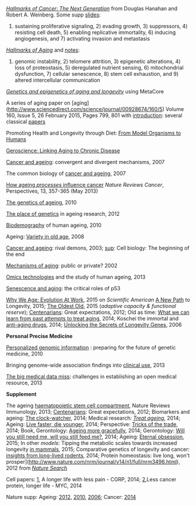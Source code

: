 [*Hallmarks of Cancer: The Next Generation*](http://www.sciencedirect.com/science/article/pii/S0092867411001279) 
from Douglas Hanahan and Robert A. Weinberg. Some supp [slides](http://www.slideshare.net/karobi/boc-l4-the-hallmarks-of-cancer-km?next_slideshow=1):
1) sustaining proliferative signaling, 2) evading growth, 3) suppressors, 4) resisting cell death, 5) enabling replicative immortality, 6) inducing angiogenesis, and 7) activating invasion and metastasis

[*Hallmarks of Aging*](http://www.sciencedirect.com/science/article/pii/S0092867413006454#) and 
[notes](http://www.stemcellworx.com/blog/wp-content/uploads/2013/09/Hallmarks-of-Aging-Why-Cell-Health-Is-Everything2.pdf): 
1) genomic instability, 2) telomere attrition, 3) epigenetic alterations, 4) loss of proteostasis, 5) deregulated nutrient sensing, 6) mitochondrial dysfunction, 7) cellular senescence, 8) stem cell exhaustion, and 9) altered intercellular communication

[*Genetics and epigenetics of aging and longevity*](http://www.tandfonline.com/doi/abs/10.4161/cc.28433#.VTWH1SFVhBc) using MetaCore

A series of aging paper on [aging] (http://www.sciencedirect.com/science/journal/00928674/160/5) Volume 160, Issue 5, 26 February 2015, Pages 799, 801 with [introduction](http://www.sciencedirect.com/science/article/pii/S009286741500197X): 
several classical [papers](http://www.ebiotrade.com/newsf/2015-1/201514121216384.htm)

Promoting Health and Longevity through Diet: [From Model Organisms to Humans](http://www.cell.com/cell/fulltext/S0092-8674(15)00186-5)

[Geroscience: Linking Aging to Chronic Disease](http://www.sciencedirect.com/science/article/pii/S009286741401366X)

[Cancer and ageing](http://www.nature.com/nrm/journal/v8/n9/abs/nrm2242.html): convergent and divergent mechanisms, 2007

The common biology of [cancer and ageing](http://www.nature.com/nature/journal/v448/n7155/full/nature05985.html), 2007

[How ageing *processes* influence cancer](http://www.nature.com/nrc/journal/v13/n5/full/nrc3497.html) *Nature Reviews Cancer*, Perspectives, 13, 357-365 (May 2013) 

[The genetics of ageing](http://www.nature.com/nature/journal/v464/n7288/full/nature08980.html), 2010

[The place of genetics](http://www.nature.com/nrg/journal/v13/n8/full/nrg3290.html) in ageing research, 2012

[Biodemography](http://www.nature.com/nature/journal/v464/n7288/full/nature08984.html) of human ageing, 2010

Ageing: [Variety in old age](http://www.nature.com/nrg/journal/v9/n2/full/nrg2304.html), 2008

[Cancer and ageing](http://www.nature.com/nrc/journal/v3/n5/full/nrc1073.html): rival demons, 2003; [sup](http://www.nature.com/nature/journal/v505/n7481/full/nature12844.html#ref5): Cell biology: The beginning of the end

[Mechanisms of aging](http://www.nature.com/nrg/journal/v3/n3/full/nrg753.html): public or private? 2002

[Omics technologies](http://www.nature.com/nrg/journal/v14/n9/full/nrg3553.html) and the study of human ageing, 2013

[Senescence and aging](http://www.nature.com/onc/journal/v32/n43/full/onc2012640a.html): the critical roles of p53

[Why We Age: Evolution At Work](http://www.nature.com/scientificamerican/journal/v24/n1s/index.html#features), 2015 on *Scientific American*
[A New Path](http://www.nature.com/scientificamerican/journal/v24/n1s/full/scientificamericansecrets0315-86.html) to Longevity, 2015;
[The Oldest Old](http://www.nature.com/scientificamerican/journal/v24/n1s/full/scientificamericansecrets0315-100.html), 2015 (*adaptive capacity & functional reserve*);
[Centenarians](http://www.nature.com/nature/journal/v492/n7427_supp/full/492S6a.html): Great expectations, 2012;
Old as time: [What we can learn from past attempts to treat aging](http://www.nature.com/nm/journal/v20/n12/full/nm1214-1362.html), 2014;
Koschei the immortal and [anti-aging drugs](http://www.nature.com/cddis/journal/v5/n12/full/cddis2014520a.html), 2014; 
[Unlocking the Secrets of Longevity Genes](http://www.nature.com/scientificamerican/journal/v294/n3/full/scientificamerican0306-48.html), 2006

**Personal Precise Medicine**

[Personalized genomic information](http://www.nature.com/nrg/journal/v11/n2/full/nrg2735.html) : preparing for the future of genetic medicine, 2010

Bringing genome-wide association findings into [clinical use](http://www.nature.com/nrg/journal/v14/n8/full/nrg3523.html), 2013

[The big medical data miss](http://www.nature.com/nrg/journal/v16/n5/full/nrg3943.html): challenges in establishing an open medical resource, 2013

**Supplement**

The ageing [haematopoietic stem cell compartment](http://www.nature.com/nri/journal/v13/n5/full/nri3433.html), Nature Reviews Immunology, 2013; [Centenarians](http://www.nature.com/nature/journal/v492/n7427_supp/full/492S6a.html): Great expectations, 2012; Biomarkers and ageing: [The clock-watcher](http://www.nature.com/news/biomarkers-and-ageing-the-clock-watcher-1.15014), 2014; Medical research: [*Treat ageing*](http://www.nature.com/news/medical-research-treat-ageing-1.15585), 2014; Ageing: [Live faster, die younger](http://www.nature.com/nature/journal/v508/n7494_supp/full/508S16a.html), 2014; Perspective: [Tricks of the trade](http://www.nature.com/nature/journal/v508/n7496_supp/full/508S66a.html), 2014; Book, Gerontology: [Ageing more gracefully](http://www.nature.com/nature/journal/v514/n7521/full/514167a.html), 2014; 
Gerontology: [Will you still need me, will you still feed me?](http://www.nature.com/nature/journal/v514/n7522_supp/full/514S14a.html), 2014;
Ageing: [Eternal obsession](http://www.nature.com/nature/journal/v517/n7535/full/517436a.html), 2015; In other *models*:
Tipping the metabolic scales towards increased longevity [in mammals](http://www.nature.com/ncb/journal/v17/n3/full/ncb3107.html), 2015; Comparative genetics of longevity and cancer: [insights from long-lived rodents](http://www.nature.com/nrg/journal/v15/n8/full/nrg3728.html), 2014; Protein homeostasis: live long, won't prosper](http://www.nature.com/nrm/journal/v14/n1/full/nrm3496.html), 2012 from [*Nature Search*](http://www.nature.com/subjects/ageing?WT.ac=search_subjects_latestres_ageing#research-and-reviews)

Cell papers: [1](http://www.nature.com/nature/journal/v509/n7502/full/509537a.html), A longer life with less pain - CGRP, 2014; [2](http://www.nature.com/nature/journal/v517/n7536/full/517530b.html),Less cancer protein, longer life - MYC, 2014

Nature supp: 
Ageing: [2012](http://www.nature.com/nature/outlook/ageing/index.html#editorial), [2010](http://www.nature.com/nature/supplements/insights/ageing/index.html), [2006](http://www.nature.com/nature/supplements/collections/ageing/); 
Cancer: [2014](http://www.nature.com/nature/outlook/cancer/index.html)
